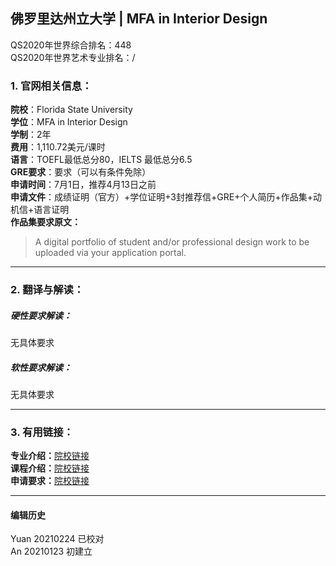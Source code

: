 ## 佛罗里达州立大学 | MFA in Interior Design

QS2020年世界综合排名：448  
QS2020年世界艺术专业排名：/


### 1. 官网相关信息：

**院校**：Florida State University  
**学位**：MFA in Interior Design  
**学制**：2年  
**费用**：1,110.72美元/课时   
**语言**：TOEFL最低总分80，IELTS 最低总分6.5  
**GRE要求**：要求（可以有条件免除）  
**申请时间**：7月1日，推荐4月13日之前  
**申请文件**：成绩证明（官方）+学位证明+3封推荐信+GRE+个人简历+作品集+动机信+语言证明  
**作品集要求原文：**   
> A digital portfolio of student and/or professional design work to be uploaded via your application portal.  




---


### 2. 翻译与解读：

##### 硬性要求解读：
无具体要求  


##### 软性要求解读：
无具体要求  



---


### 3. 有用链接：

**专业介绍：**[院校链接](https://interiordesign.fsu.edu/programs/graduate-program/master-of-fine-arts/)  
**课程介绍：**[院校链接](https://interiordesign.fsu.edu/wp-content/uploads/sites/10/2020/06/MFA-Thesis_20200619.pdf)  
**申请要求：**[院校链接](https://interiordesign.fsu.edu/programs/graduate-program/master-of-fine-arts/)  



---


#### 编辑历史
Yuan 20210224 已校对  
An 20210123 初建立
